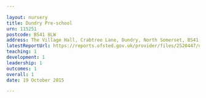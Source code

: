 ```yaml
---

layout: nursery
title: Dundry Pre-school
urn: 115251
postcode: BS41 8LW
address: The Village Hall, Crabtree Lane, Dundry, North Somerset, BS41 8LW
latestReportUrl: https://reports.ofsted.gov.uk/provider/files/2520447/urn/115251.pdf
teaching: 1
development: 1
leadership: 1
outcomes: 1
overall: 1
date: 19 October 2015

---
```

